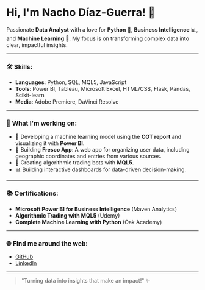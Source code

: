 # Hi, I'm Nacho Díaz-Guerra! 👋

Passionate **Data Analyst** with a love for **Python** 🐍, **Business Intelligence** 📊, and **Machine Learning** 🤖. My focus is on transforming complex data into clear, impactful insights.

---

### 🛠️ **Skills**:
- **Languages**: Python, SQL, MQL5, JavaScript
- **Tools**: Power BI, Tableau, Microsoft Excel, HTML/CSS, Flask, Pandas, Scikit-learn
- **Media**: Adobe Premiere, DaVinci Resolve

---

### 🧠 **What I'm working on**:
- 📝 Developing a machine learning model using the **COT report** and visualizing it with **Power BI**.
- 🍃 Building **Fresco App**: A web app for organizing user data, including geographic coordinates and entries from various sources.
- 🤖 Creating algorithmic trading bots with **MQL5**.
- 📊 Building interactive dashboards for data-driven decision-making.

---

### 📚 **Certifications**:
- **Microsoft Power BI for Business Intelligence** (Maven Analytics)
- **Algorithmic Trading with MQL5** (Udemy)
- **Complete Machine Learning with Python** (Oak Academy)

---

### 🌐 **Find me around the web**:
- [GitHub](https://github.com/nachodiazguerra)
- [LinkedIn](https://linkedin.com/in/nachodiazguerra)

---

> "Turning data into insights that make an impact!" ✨
